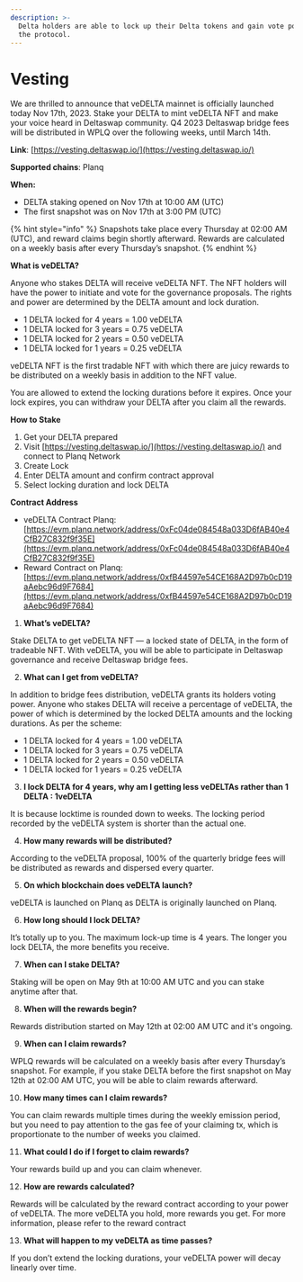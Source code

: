 ```yaml
---
description: >-
  Delta holders are able to lock up their Delta tokens and gain vote powers in
  the protocol.
---
```


# Vesting

We are thrilled to announce that veDELTA mainnet is officially launched today Nov 17th, 2023. Stake your DELTA to mint veDELTA NFT and make your voice heard in Deltaswap community. Q4 2023 Deltaswap bridge fees will be distributed in WPLQ over the following weeks, until March 14th.

**Link**: [https://vesting.deltaswap.io/](https://vesting.deltaswap.io/)

**Supported chains**: Planq

**When:**

* ​DELTA staking opened on Nov 17th at 10:00 AM (UTC)
* The first snapshot was on Nov 17th at 3:00 PM (UTC)



{% hint style="info" %}
Snapshots take place every Thursday at 02:00 AM (UTC), and reward claims begin shortly afterward. Rewards are calculated on a weekly basis after every Thursday’s snapshot.
{% endhint %}

**What is veDELTA?**

Anyone who stakes DELTA will receive veDELTA NFT. The NFT holders will have the power to initiate and vote for the governance proposals. The rights and power are determined by the DELTA amount and lock duration.

* 1 DELTA locked for 4 years = 1.00 veDELTA&#x20;
* 1 DELTA locked for 3 years = 0.75 veDELTA&#x20;
* 1 DELTA locked for 2 years = 0.50 veDELTA&#x20;
* 1 DELTA locked for 1 years = 0.25 veDELTA

veDELTA NFT is the first tradable NFT with which there are juicy rewards to be distributed on a weekly basis in addition to the NFT value.&#x20;

You are allowed to extend the locking durations before it expires. Once your lock expires, you can withdraw your DELTA after you claim all the rewards.

**How to Stake**

1. Get your DELTA prepared
2. Visit [https://vesting.deltaswap.io/](https://vesting.deltaswap.io/) and connect to Planq Network
3. Create Lock
4. Enter DELTA amount and confirm contract approval
5. Select locking duration and lock DELTA

**Contract Address**

* veDELTA Contract Planq: [https://evm.planq.network/address/0xFc04de084548a033D6fAB40e4CfB27C832f9f35E](https://evm.planq.network/address/0xFc04de084548a033D6fAB40e4CfB27C832f9f35E)
* Reward Contract on Planq: [https://evm.planq.network/address/0xfB44597e54CE168A2D97b0cD19aAebc96d9F7684](https://evm.planq.network/address/0xfB44597e54CE168A2D97b0cD19aAebc96d9F7684)



1. **What’s veDELTA?**

Stake DELTA to get veDELTA NFT — a locked state of DELTA, in the form of tradeable NFT. With veDELTA, you will be able to participate in Deltaswap governance and receive Deltaswap bridge fees.

2. **What can I get from veDELTA?**

In addition to bridge fees distribution, veDELTA grants its holders voting power. Anyone who stakes DELTA will receive a percentage of veDELTA, the power of which is determined by the locked DELTA amounts and the locking durations. As per the scheme:

* 1 DELTA locked for 4 years = 1.00 veDELTA
* 1 DELTA locked for 3 years = 0.75 veDELTA
* 1 DELTA locked for 2 years = 0.50 veDELTA
* 1 DELTA locked for 1 years = 0.25 veDELTA

3. **I lock DELTA for 4 years, why am I getting less veDELTAs rather than 1 DELTA : 1veDELTA**

It is because locktime is rounded down to weeks. The locking period recorded by the veDELTA system is shorter than the actual one.

4. **How many rewards will be distributed?**

According to the veDELTA proposal, 100% of the quarterly bridge fees will be distributed as rewards and dispersed every quarter.

5. **On which blockchain does veDELTA launch?**

veDELTA is launched on Planq as DELTA is originally launched on Planq.

6. **How long should I lock DELTA?**

It’s totally up to you. The maximum lock-up time is 4 years. The longer you lock DELTA, the more benefits you receive.

7. **When can I stake DELTA?**

Staking will be open on May 9th at 10:00 AM UTC and you can stake anytime after that.

8. **When will the rewards begin?**

Rewards distribution started on May 12th at 02:00 AM UTC and it's ongoing.

9. **When can I claim rewards?**

WPLQ rewards will be calculated on a weekly basis after every Thursday’s snapshot. For example, if you stake DELTA before the first snapshot on May 12th at 02:00 AM UTC, you will be able to claim rewards afterward.

10. **How many times can I claim rewards?**

You can claim rewards multiple times during the weekly emission period, but you need to pay attention to the gas fee of your claiming tx, which is proportionate to the number of weeks you claimed.

11. **What could I do if I forget to claim rewards?**

Your rewards build up and you can claim whenever.

12. **How are rewards calculated?**

Rewards will be calculated by the reward contract according to your power of veDELTA. The more veDELTA you hold, more rewards you get. For more information, please refer to the reward contract​

13. **What will happen to my veDELTA as time passes?**

If you don’t extend the locking durations, your veDELTA power will decay linearly over time.
